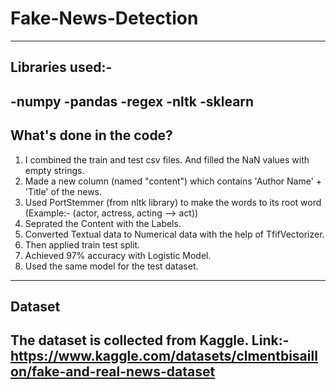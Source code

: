 # Fake-News-Detection
--------------------------------------------
Libraries used:-
-------------------------------------------
-numpy
-pandas
-regex
-nltk
-sklearn
--------------------------------------------
What's done in the code?
--------------------------------------------
1) I combined the train and test csv files. And filled the NaN values with empty strings.
2) Made a new column (named "content") which contains 'Author Name' + 'Title' of the news.
3) Used PortStemmer (from nltk library) to make the words to its root word (Example:- (actor, actress, acting --> act))
4) Seprated the Content with the Labels.
5) Converted Textual data to Numerical data with the help of TfifVectorizer.
6) Then applied train test split.
7) Achieved 97% accuracy with Logistic Model.
8) Used the same model for the test dataset.

-----------------------------------------
Dataset
-----------------------------------------
The dataset is collected from Kaggle.
Link:- https://www.kaggle.com/datasets/clmentbisaillon/fake-and-real-news-dataset
-----------------------------------------
